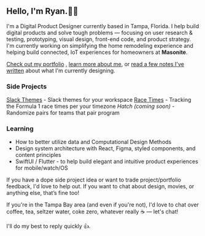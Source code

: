 ## Hello, I'm Ryan.✌🏼

I'm a Digital Product Designer currently based in Tampa, Florida. I help build digital products and solve tough problems — focusing on user research & testing, prototyping, visual design, front-end code, and product strategy. I'm currently working on simplifying the home remodeling experience and helping build connected, IoT experiences for homeowners at **Masonite**.

[Check out my portfolio](https://ryanparag.com) , [learn more about me](https://ryanparag.com/about), or [read a few notes I've written](https://notes.ryanparag.com) about what I'm currently designing.

### Side Projects
[Slack Themes](https://slack-themes.now.sh) - Slack themes for your workspace
[Race Times](http://grapalab.com/f1-race-times/)  - Tracking the Formula 1 race times per your timezone
_Hatch (coming soon)_ - Randomize pairs for teams that pair program

### Learning
- How to better utilize data and Computational Design Methods
- Design system architecture with React, Figma, styled components, and content principles
- SwiftUI / Flutter - to help build elegant and intuitive product experiences for mobile/watch/OS

If you have a dope side project idea or want to trade project/portfolio feedback, I'd love to help out. If you want to chat about design, movies, or anything else, that’s fine too!

If you're in the Tampa Bay area (and even if you're not), I'd love to chat over coffee, tea, seltzer water, coke zero, whatever really ☕️ — let's chat!

I'll do my best to reply quickly 👍.
